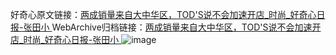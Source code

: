 好奇心原文链接：[两成销量来自大中华区，TOD'S说不会加速开店_时尚_好奇心日报-张田小 ](https://www.qdaily.com/articles/9646.html)
WebArchive归档链接：[两成销量来自大中华区，TOD'S说不会加速开店_时尚_好奇心日报-张田小 ](http://web.archive.org/web/20190623154655/https://www.qdaily.com/articles/9646.html)
![image](http://ww3.sinaimg.cn/large/007d5XDply1g3vg2g45vdj30u02wy7wh)